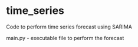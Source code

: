 # time_series
Code to perform time series forecast using SARIMA

main.py - executable file to perform the forecast
